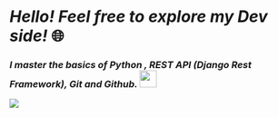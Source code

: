 # *Hello! Feel free to explore my Dev side!* 🌐</h1>

### *I master the basics of **Python** , REST API (Django Rest Framework), Git and Github.* <img src="https://cdn.jsdelivr.net/gh/devicons/devicon/icons/python/python-original.svg" width="30" height="30"/>

<a href="https://www.linkedin.com/in/vinicius-miranda-santos/" target="_blank"><img src="https://img.shields.io/badge/-LinkedIn-%230077B5?style=for-the-badge&logo=linkedin&logoColor=white" target="_blank"></a>   
